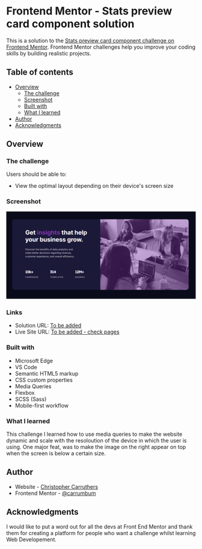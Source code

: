 # Frontend Mentor - Stats preview card component solution

This is a solution to the [Stats preview card component challenge on Frontend Mentor](https://www.frontendmentor.io/challenges/stats-preview-card-component-8JqbgoU62). Frontend Mentor challenges help you improve your coding skills by building realistic projects.

## Table of contents

- [Overview](#overview)
  - [The challenge](#the-challenge)
  - [Screenshot](#screenshot)
  - [Built with](#built-with)
  - [What I learned](#what-i-learned)
- [Author](#author)
- [Acknowledgments](#acknowledgments)

## Overview

### The challenge

Users should be able to:

- View the optimal layout depending on their device's screen size

### Screenshot

![](./images/screenshot.png)

### Links

- Solution URL: [To be added](https://your-solution-url.com)
- Live Site URL: [To be added - check pages](https://your-live-site-url.com)

### Built with

- Microsoft Edge
- VS Code
- Semantic HTML5 markup
- CSS custom properties
- Media Queries
- Flexbox
- SCSS (Sass)
- Mobile-first workflow

### What I learned

This challenge I learned how to use media queries to make the website dynamic and scale with the resoloution of the device in which the user is using. One major feat, was to make the image on the right appear on top when the screen is below a certain size.

## Author

- Website - [Christopher Carruthers](https://github.com/Chris971991)
- Frontend Mentor - [@carrumbum](https://www.frontendmentor.io/profile/carrumbum)

## Acknowledgments

I would like to put a word out for all the devs at Front End Mentor and thank them for creating a platform for people who want a challenge whilst learning Web Developement.
